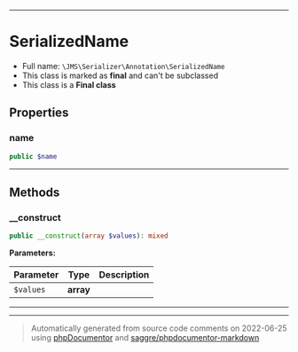 ***

# SerializedName





* Full name: `\JMS\Serializer\Annotation\SerializedName`
* This class is marked as **final** and can't be subclassed
* This class is a **Final class**



## Properties


### name



```php
public $name
```






***

## Methods


### __construct



```php
public __construct(array $values): mixed
```








**Parameters:**

| Parameter | Type | Description |
|-----------|------|-------------|
| `$values` | **array** |  |




***


***
> Automatically generated from source code comments on 2022-06-25 using [phpDocumentor](http://www.phpdoc.org/) and [saggre/phpdocumentor-markdown](https://github.com/Saggre/phpDocumentor-markdown)
